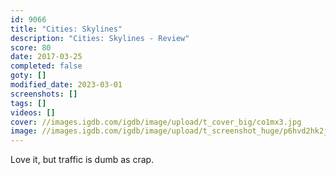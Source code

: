 ```yaml
---
id: 9066
title: "Cities: Skylines"
description: "Cities: Skylines - Review"
score: 80
date: 2017-03-25
completed: false
goty: []
modified_date: 2023-03-01
screenshots: []
tags: []
videos: []
cover: //images.igdb.com/igdb/image/upload/t_cover_big/co1mx3.jpg
image: //images.igdb.com/igdb/image/upload/t_screenshot_huge/p6hvd2hk2j3yaqya2b8b.jpg
---
```

Love it, but traffic is dumb as crap.